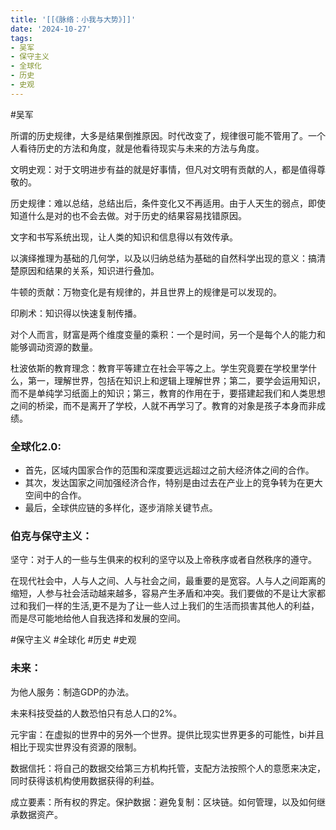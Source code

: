 ```yaml
---
title: '[[《脉络：小我与大势》]]'
date: '2024-10-27'
tags:
- 吴军
- 保守主义
- 全球化
- 历史
- 史观
---
```

#吴军

所谓的历史规律，大多是结果倒推原因。时代改变了，规律很可能不管用了。一个人看待历史的方法和角度，就是他看待现实与未来的方法与角度。

文明史观：对于文明进步有益的就是好事情，但凡对文明有贡献的人，都是值得尊敬的。

历史规律：难以总结，总结出后，条件变化又不再适用。由于人天生的弱点，即使知道什么是对的也不会去做。对于历史的结果容易找错原因。

文字和书写系统出现，让人类的知识和信息得以有效传承。

以演绎推理为基础的几何学，以及以归纳总结为基础的自然科学出现的意义：搞清楚原因和结果的关系，知识进行叠加。

牛顿的贡献：万物变化是有规律的，并且世界上的规律是可以发现的。

印刷术：知识得以快速复制传播。

对个人而言，财富是两个维度变量的乘积：一个是时间，另一个是每个人的能力和能够调动资源的数量。

杜波依斯的教育理念：教育平等建立在社会平等之上。学生究竟要在学校里学什么，第一，理解世界，包括在知识上和逻辑上理解世界；第二，要学会运用知识，而不是单纯学习纸面上的知识；第三，教育的作用在于，要搭建起我们和人类思想之间的桥梁，而不是离开了学校，人就不再学习了。教育的对象是孩子本身而非成绩。

### 全球化2.0:
- 首先，区域内国家合作的范围和深度要远远超过之前大经济体之间的合作。
- 其次，发达国家之间加强经济合作，特别是由过去在产业上的竞争转为在更大空间中的合作。
- 最后，全球供应链的多样化，逐步消除关键节点。

### 伯克与保守主义：
坚守：对于人的一些与生俱来的权利的坚守以及上帝秩序或者自然秩序的遵守。

在现代社会中，人与人之间、人与社会之间，最重要的是宽容。人与人之间距离的缩短，人参与社会活动越来越多，容易产生矛盾和冲突。我们要做的不是让大家都过和我们一样的生活,更不是为了让一些人过上我们的生活而损害其他人的利益，而是尽可能地给他人自我选择和发展的空间。

#保守主义 #全球化 #历史 #史观

### 未来：
为他人服务：制造GDP的办法。

未来科技受益的人数恐怕只有总人口的2%。

元宇宙：在虚拟的世界中的另外一个世界。提供比现实世界更多的可能性，bi并且相比于现实世界没有资源的限制。

数据信托：将自己的数据交给第三方机构托管，支配方法按照个人的意愿来决定，同时获得该机构使用数据获得的利益。

成立要素：所有权的界定。保护数据：避免复制：区块链。如何管理，以及如何继承数据资产。
